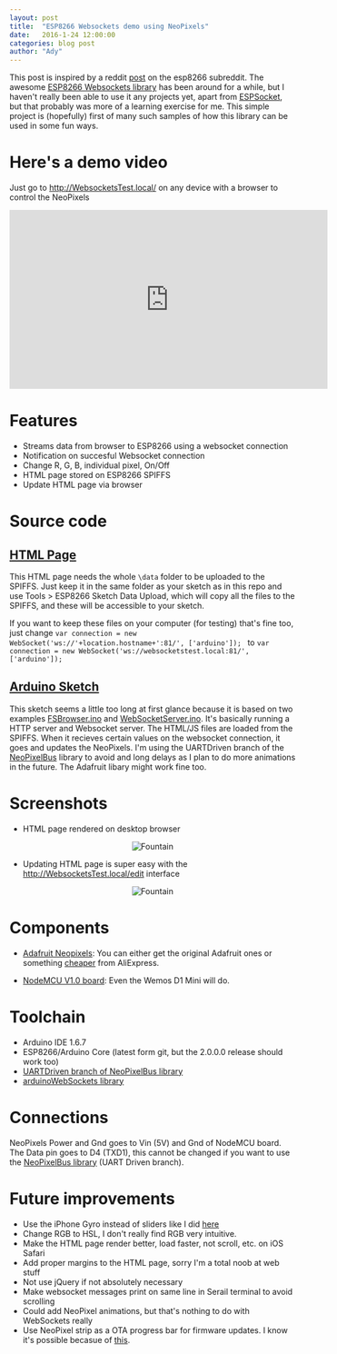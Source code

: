 ```yaml
---
layout: post
title:  "ESP8266 Websockets demo using NeoPixels"
date:   2016-1-24 12:00:00
categories: blog post
author: "Ady"
---
```


This post is inspired by a reddit [post](https://www.reddit.com/r/esp8266/comments/42dvxd/reading_serial_data_on_phonelaptop/) on the esp8266 subreddit. The awesome [ESP8266 Websockets library](https://github.com/Links2004/arduinoWebSockets) has been around for a while, but I haven't really been able to use it any projects yet, apart from [ESPSocket](https://github.com/AdySan/ESPSocket), but that probably was more of a learning exercise for me. This simple project is (hopefully) first of many such samples of how this library can be used in some fun ways.  

# Here's a demo video

Just go to http://WebsocketsTest.local/ on any device with a browser to control the NeoPixels

<p align="center">
<iframe width="560" height="315" src="https://www.youtube.com/embed/GSVDY9_Wci0" frameborder="0" allowfullscreen></iframe>
</p>

# Features

- Streams data from browser to ESP8266 using a websocket connection
- Notification on succesful Websocket connection
- Change R, G, B, individual pixel, On/Off
- HTML page stored on ESP8266 SPIFFS
- Update HTML page via browser

# Source code

## [HTML Page](https://github.com/AdySan/ESP8266_WebSockets_NeoPixels/tree/master/data)

This HTML page needs the whole `\data` folder to be uploaded to the SPIFFS. Just keep it in the same folder as your sketch as in this repo and use Tools > ESP8266 Sketch Data Upload, which will copy all the files to the SPIFFS, and these will be accessible to your sketch.

If you want to keep these files on your computer (for testing) that's fine too, just change `var connection = new WebSocket('ws://'+location.hostname+':81/', ['arduino']);
` to `var connection = new WebSocket('ws://websocketstest.local:81/', ['arduino']);`

## [Arduino Sketch](https://github.com/AdySan/ESP8266_WebSockets_NeoPixels/blob/master/ESP8266_WebSockets_NeoPixels.ino)

This sketch seems a little too long at first glance because it is based on two examples [FSBrowser.ino](https://github.com/esp8266/Arduino/blob/master/libraries/ESP8266WebServer/examples/FSBrowser/FSBrowser.ino) and [WebSocketServer.ino](https://github.com/Links2004/arduinoWebSockets/blob/master/examples/WebSocketServer/WebSocketServer.ino). It's basically running a HTTP server and Websocket server. The HTML/JS files are loaded from the SPIFFS. When it recieves certain values on the websocket connection, it goes and updates the NeoPixels. I'm using the UARTDriven branch of the [NeoPixelBus](https://github.com/Makuna/NeoPixelBus/tree/UartDriven) library to avoid and long delays as I plan to do more animations in the future. The Adafruit libary might work fine too.

# Screenshots

- HTML page rendered on desktop browser

<p align="center">
<img src="{{ site.url }}/images/Websockets1.png" align="middle"alt=Fountain>
</p>

- Updating HTML page is super easy with the http://WebsocketsTest.local/edit interface

<p align="center">
<img src="{{ site.url }}/images/Websockets2.png" align="middle"alt=Fountain>
</p>

# Components

- [Adafruit Neopixels](https://www.adafruit.com/category/168): You can either get the original Adafruit ones or something [cheaper](http://www.aliexpress.com/store/all-wholesale-products/1051119.html) from AliExpress.

- [NodeMCU V1.0 board](http://www.aliexpress.com/item/New-Wireless-module-NodeMcu-Lua-WIFI-Internet-of-Things-development-board-based-ESP8266-with-pcb-Antenna/32299982691.html): Even the Wemos D1 Mini will do.

# Toolchain

- Arduino IDE 1.6.7
- ESP8266/Arduino Core (latest form git, but the 2.0.0.0 release should work too)
- [UARTDriven branch of NeoPixelBus library](https://github.com/Makuna/NeoPixelBus/tree/UartDriven)
- [arduinoWebSockets library](https://github.com/Links2004/arduinoWebSockets)

# Connections

NeoPixels Power and Gnd goes to Vin (5V) and Gnd of NodeMCU board. The Data pin goes to D4 (TXD1), this cannot be changed if you want to use the [NeoPixelBus library](https://github.com/Makuna/NeoPixelBus/tree/UartDriven) (UART Driven branch).

# Future improvements 

- Use the iPhone Gyro instead of sliders like I did [here](https://www.instagram.com/p/-ii54rEdew/)
- Change RGB to HSL, I don't really find RGB very intuitive. 
- Make the HTML page render better, load faster, not scroll, etc. on iOS Safari 
- Add proper margins to the HTML page, sorry I'm a total noob at web stuff
- Not use jQuery if not absolutely necessary
- Make websocket messages print on same line in Serail terminal to avoid scrolling
- Could add NeoPixel animations, but that's nothing to do with WebSockets really
- Use NeoPixel strip as a OTA progress bar for firmware updates. I know it's possible becasue of [this](https://twitter.com/Ady/status/683342658916384768).